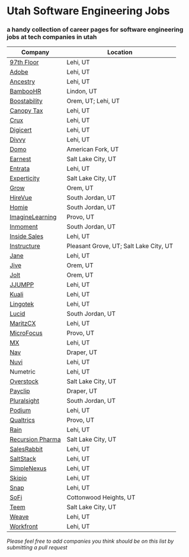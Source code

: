 # Utah Software Engineering Jobs
### a handy collection of career pages for software engineering jobs at tech companies in utah
| Company | Location |
| --- | --- |
| [97th Floor](https://97thfloor.com/careers/) | Lehi, UT |
| [Adobe](https://adobe.wd5.myworkdayjobs.com/external_university) | Lehi, UT |
| [Ancestry](https://www.ancestry.com/corporate/careers/search-jobs) | Lehi, UT|
| [BambooHR](https://www.bamboohr.com/careers/) | Lindon, UT |
| [Boostability](https://www.boostability.com/careers/#jobs) | Orem, UT; Lehi, UT |
| [Canopy Tax](https://www.canopytax.com/careers/) | Lehi, UT |
| [Crux](https://www.cruxconnect.com/careers/) | Lehi, UT |
| [Digicert](https://www.digicert.com/careers/) | Lehi, UT |
| [Divvy](https://getdivvy.com/jobs/) | Lehi, UT |
| [Domo](https://www.domo.com/company/careers) | American Fork, UT |
| [Earnest](https://www.earnest.com/careers/#/overview) | Salt Lake City, UT |
| [Entrata](https://www.entrata.com/company/careers) | Lehi, UT |
| [Experticity](https://www.experticity.com/experticity-careers/) | Salt Lake City, UT |
| [Grow](https://workforcenow.adp.com/jobs/apply/posting.html?client=GrowInc&ccId=1587858689_4783&type=MP&lang=en_US) | Orem, UT|
| [HireVue](https://www.vuenation.com/jobs) | South Jordan, UT |
| [Homie](https://www.homie.com/careers) | South Jordan, UT |
| [ImagineLearning](http://www.imaginelearning.com/careers) | Provo, UT |
| [Inmoment](http://www.inmoment.com/careers/) | South Jordan, UT |
| [Inside Sales](https://www.insidesales.com/careers/open-positions-inside-sales-jobs/) | Lehi, UT |
| [Instructure](https://www.instructure.com/careers/openpositions) | Pleasant Grove, UT; Salt Lake City, UT |
| [Jane](https://jane.com/careers) | Lehi, UT |
| [Jive](https://jive.com/careers/locations/?office=44469) | Orem, UT |
| [Jolt](https://joltup.com) | Orem, UT |
| [JJUMPP](https://jjumpp.com/careers/) | Lehi, UT |
| [Kuali](https://kuali.workable.com) | Lehi, UT |
| [Lingotek](https://www.lingotek.com/careers) | Lehi, UT |
| [Lucid](https://www.golucid.co/careers/) | South Jordan, UT |
| [MaritzCX](https://maritz.wd1.myworkdayjobs.com/MaritzCX) | Lehi, UT |
| [MicroFocus](https://jobs.microfocus.com) | Provo, UT |
| [MX](https://data.mx.com/company) | Lehi, UT |
| [Nav](https://nav.bamboohr.com/jobs/) | Draper, UT |
| [Nuvi](https://www.nuvi.com/careers/) | Lehi, UT |
| Numetric | Lehi, UT |
| [Overstock](https://overstock.wd5.myworkdayjobs.com/Overstock_Careers?tid=Careers%3A05%3AWorkdayPostions%3AViewAll) | Salt Lake City, UT |
| [Payclip](https://hire.withgoogle.com/public/jobs/payclipcom) | Draper, UT |
| [Pluralsight](https://www.pluralsight.com/careers/engineering) | South Jordan, UT |
| [Podium](https://www.podium.com/company/jobs/) | Lehi, UT |
| [Qualtrics](https://www.qualtrics.com/careers/) | Provo, UT |
| [Rain](https://rain.bamboohr.com/jobs/) | Lehi, UT |
| [Recursion Pharma](https://www.recursionpharma.com/careers-home/) | Salt Lake City, UT |
| [SalesRabbit](https://www.salesrabbit.com/careers) | Lehi, UT |
| [SaltStack](https://saltstack.com/careers/) | Lehi, UT |
| [SimpleNexus](https://simplenexus.com/sn/careers/) | Lehi, UT |
| [Skipio](https://skipio.com/careers/) | Lehi, UT |
| [Snap](https://www.snap.com/jobs/?locations=Lehi) | Lehi, UT |
| [SoFi](https://www.sofi.com/careers/) | Cottonwood Heights, UT |
| [Teem](https://teem.workable.com) | Salt Lake City, UT |
| [Weave](https://weave.workable.com) | Lehi, UT |
| [Workfront](https://www.workfront.com/careers/) | Lehi, UT |

*Please feel free to add companies you think should be on this list by submitting a pull request*
